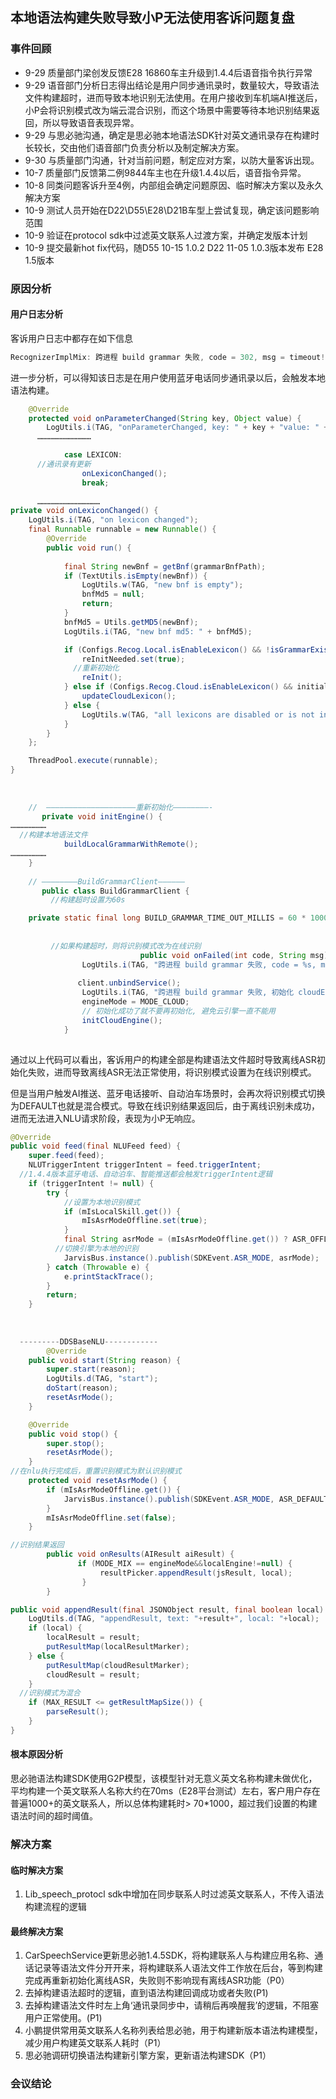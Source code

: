 

## 本地语法构建失败导致小P无法使用客诉问题复盘

### 事件回顾

- 9-29 质量部门梁创发反馈E28 16860车主升级到1.4.4后语音指令执行异常
- 9-29 语音部门分析日志得出结论是用户同步通讯录时，数量较大，导致语法文件构建超时，进而导致本地识别无法使用。在用户接收到车机端AI推送后，小P会将识别模式改为端云混合识别，而这个场景中需要等待本地识别结果返回，所以导致语音表现异常。
- 9-29 与思必驰沟通，确定是思必驰本地语法SDK针对英文通讯录存在构建时长较长，交由他们语音部门负责分析以及制定解决方案。
- 9-30 与质量部门沟通，针对当前问题，制定应对方案，以防大量客诉出现。
- 10-7 质量部门反馈第二例9844车主也在升级1.4.4以后，语音指令异常。
- 10-8 同类问题客诉升至4例，内部组会确定问题原因、临时解决方案以及永久解决方案
- 10-9 测试人员开始在D22\D55\E28\D21B车型上尝试复现，确定该问题影响范围
- 10-9 验证在protocol sdk中过滤英文联系人过渡方案，并确定发版本计划
- 10-9 提交最新hot fix代码，随D55 10-15 1.0.2 D22 11-05 1.0.3版本发布 E28 1.5版本

### 原因分析

#### 用户日志分析

客诉用户日志中都存在如下信息

```java
RecognizerImplMix: 跨进程 build grammar 失败, code = 302, msg = timeout!!!
```

进一步分析，可以得知该日志是在用户使用蓝牙电话同步通讯录以后，会触发本地语法构建。

```java
    @Override
    protected void onParameterChanged(String key, Object value) {
        LogUtils.i(TAG, "onParameterChanged, key: " + key + "value: " + value);
      ………………………………

            case LEXICON:
      //通讯录有更新
                onLexiconChanged();
                break;
            
      ……………………………………
private void onLexiconChanged() {
    LogUtils.i(TAG, "on lexicon changed");
    final Runnable runnable = new Runnable() {
        @Override
        public void run() {
          
            final String newBnf = getBnf(grammarBnfPath);
            if (TextUtils.isEmpty(newBnf)) {
                LogUtils.w(TAG, "new bnf is empty");
                bnfMd5 = null;
                return;
            }
            bnfMd5 = Utils.getMD5(newBnf);
            LogUtils.i(TAG, "new bnf md5: " + bnfMd5);

            if (Configs.Recog.Local.isEnableLexicon() && !isGrammarExist()) {
                reInitNeeded.set(true);
              //重新初始化
                reInit();
            } else if (Configs.Recog.Cloud.isEnableLexicon() && initialized && !reInitNeeded.get()) {
                updateCloudLexicon();
            } else {
                LogUtils.w(TAG, "all lexicons are disabled or is not initialized");
            }
        }
    };

    ThreadPool.execute(runnable);
}
      
      
      
    //  ————————————————————重新初始化————————-
       private void initEngine() {
……………………
  //构建本地语法文件
            buildLocalGrammarWithRemote();
……………………
    }
      
    // ————————BuildGrammarClient——————
       public class BuildGrammarClient {
         //构建超时设置为60s

    private static final long BUILD_GRAMMAR_TIME_OUT_MILLIS = 60 * 1000;
         
         
         //如果构建超时，则将识别模式改为在线识别
                             public void onFailed(int code, String msg) {
                LogUtils.i(TAG, "跨进程 build grammar 失败, code = %s, msg = %s", code, msg);
  
               client.unbindService();
                LogUtils.i(TAG, "跨进程 build grammar 失败, 初始化 cloudEngine，即本地不行可以继续使用云端引擎", code, msg);
                engineMode = MODE_CLOUD;
                // 初始化成功了就不要再初始化, 避免云引擎一直不能用
                initCloudEngine();
            }
         
```

通过以上代码可以看出，客诉用户的构建全部是构建语法文件超时导致离线ASR初始化失败，进而导致离线ASR无法正常使用，将识别模式设置为在线识别模式。

但是当用户触发AI推送、蓝牙电话接听、自动泊车场景时，会再次将识别模式切换为DEFAULT也就是混合模式。导致在线识别结果返回后，由于离线识别未成功，进而无法进入NLU请求阶段，表现为小P无响应。

```java
@Override
public void feed(final NLUFeed feed) {
    super.feed(feed);
    NLUTriggerIntent triggerIntent = feed.triggerIntent;
  //1.4.4版本蓝牙电话、自动泊车、智能推送都会触发triggerIntent逻辑
    if (triggerIntent != null) {
        try {
            //设置为本地识别模式
            if (mIsLocalSkill.get()) {
                mIsAsrModeOffline.set(true);
            }
            final String asrMode = (mIsAsrModeOffline.get()) ? ASR_OFFLINE : ASR_DEFAULT;
          //切换引擎为本地的识别
            JarvisBus.instance().publish(SDKEvent.ASR_MODE, asrMode);
        } catch (Throwable e) {
            e.printStackTrace();
        }
        return;
    }
  
  
  
  ---------DDSBaseNLU------------
        @Override
    public void start(String reason) {
        super.start(reason);
        LogUtils.d(TAG, "start");
        doStart(reason);
        resetAsrMode();
    }

    @Override
    public void stop() {
        super.stop();
        resetAsrMode();
    }
//在nlu执行完成后，重置识别模式为默认识别模式
    protected void resetAsrMode() {
        if (mIsAsrModeOffline.get()) {
            JarvisBus.instance().publish(SDKEvent.ASR_MODE, ASR_DEFAULT);
        }
        mIsAsrModeOffline.set(false);
    }
```

```java
//识别结果返回
        public void onResults(AIResult aiResult) {
               if (MODE_MIX == engineMode&&localEngine!=null) {
                    resultPicker.appendResult(jsResult, local);
                }
        }

public void appendResult(final JSONObject result, final boolean local) {
    LogUtils.d(TAG, "appendResult, text: "+result+", local: "+local);
    if (local) {
        localResult = result;
        putResultMap(localResultMarker);
    } else {
        putResultMap(cloudResultMarker);
        cloudResult = result;
    }
  //识别模式为混合
    if (MAX_RESULT <= getResultMapSize()) {
        parseResult();
    }
}
```



#### 根本原因分析

思必驰语法构建SDK使用G2P模型，该模型针对无意义英文名称构建未做优化，平均构建一个英文联系人名称大约在70ms（E28平台测试）左右，客户用户存在普遍1000+的英文联系人，所以总体构建耗时> 70*1000，超过我们设置的构建语法时间的超时阈值。

### 解决方案

#### 临时解决方案

1. Lib_speech_protocl sdk中增加在同步联系人时过滤英文联系人，不传入语法构建流程的逻辑

#### 最终解决方案

1. CarSpeechService更新思必驰1.4.5SDK，将构建联系人与构建应用名称、通话记录等语法文件分开开来，将构建联系人语法文件工作放在后台，等到构建完成再重新初始化离线ASR，失败则不影响现有离线ASR功能（P0）
2. 去掉构建语法超时的逻辑，直到语法构建回调成功或者失败(P1)
3. 去掉构建语法文件时左上角‘通讯录同步中，请稍后再唤醒我’的逻辑，不阻塞用户正常使用。(P1)
4. 小鹏提供常用英文联系人名称列表给思必驰，用于构建新版本语法构建模型，减少用户构建英文联系人耗时（P1）
5. 思必驰调研切换语法构建新引擎方案，更新语法构建SDK（P1）

### 会议结论











